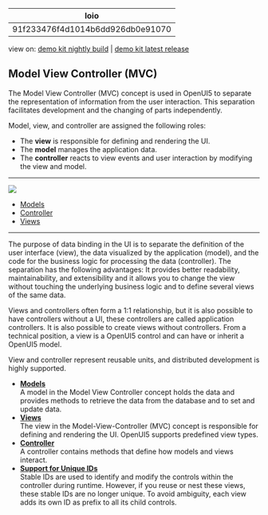 <!-- loio91f233476f4d1014b6dd926db0e91070 -->

| loio |
| -----|
| 91f233476f4d1014b6dd926db0e91070 |

<div id="loio">

view on: [demo kit nightly build](https://openui5nightly.hana.ondemand.com/#/topic/91f233476f4d1014b6dd926db0e91070) | [demo kit latest release](https://openui5.hana.ondemand.com/#/topic/91f233476f4d1014b6dd926db0e91070)</div>

## Model View Controller \(MVC\)

The Model View Controller \(MVC\) concept is used in OpenUI5 to separate the representation of information from the user interaction. This separation facilitates development and the changing of parts independently.

Model, view, and controller are assigned the following roles:

-   The **view** is responsible for defining and rendering the UI.
-   The **model** manages the application data.
-   The **controller** reacts to view events and user interaction by modifying the view and model.

***

![](loio1eb216151b1b41f1979b7b6c969670df_LowRes.png)

-   [Models](Models_e1b6259.md)
-   [Controller](Controller_121b8e6.md)
-   [Views](Views_91f27e3.md)

***

The purpose of data binding in the UI is to separate the definition of the user interface \(view\), the data visualized by the application \(model\), and the code for the business logic for processing the data \(controller\). The separation has the following advantages: It provides better readability, maintainability, and extensibility and it allows you to change the view without touching the underlying business logic and to define several views of the same data.

Views and controllers often form a 1:1 relationship, but it is also possible to have controllers without a UI, these controllers are called application controllers. It is also possible to create views without controllers. From a technical position, a view is a OpenUI5 control and can have or inherit a OpenUI5 model.

View and controller represent reusable units, and distributed development is highly supported.

-   **[Models](Models_d2c8cf7.md "A model in the Model View Controller concept holds the data and provides methods to
		retrieve the data from the database and to set and update data.")**  
A model in the Model View Controller concept holds the data and provides methods to retrieve the data from the database and to set and update data.
-   **[Views](Views_91f27e3.md "The view in the Model-View-Controller (MVC) concept is responsible for defining and rendering the UI. OpenUI5 supports predefined view types.")**  
The view in the Model-View-Controller \(MVC\) concept is responsible for defining and rendering the UI. OpenUI5 supports predefined view types.
-   **[Controller](Controller_121b8e6.md "A controller contains methods that define how models and views interact.")**  
A controller contains methods that define how models and views interact.
-   **[Support for Unique IDs](Support_for_Unique_IDs_91f28be.md "Stable IDs are used to identify and modify the controls within the controller during
		runtime. However, if you reuse or nest these views, these stable IDs are no longer unique.
		To avoid ambiguity, each view adds its own ID as prefix to all its child
		controls.")**  
Stable IDs are used to identify and modify the controls within the controller during runtime. However, if you reuse or nest these views, these stable IDs are no longer unique. To avoid ambiguity, each view adds its own ID as prefix to all its child controls.

